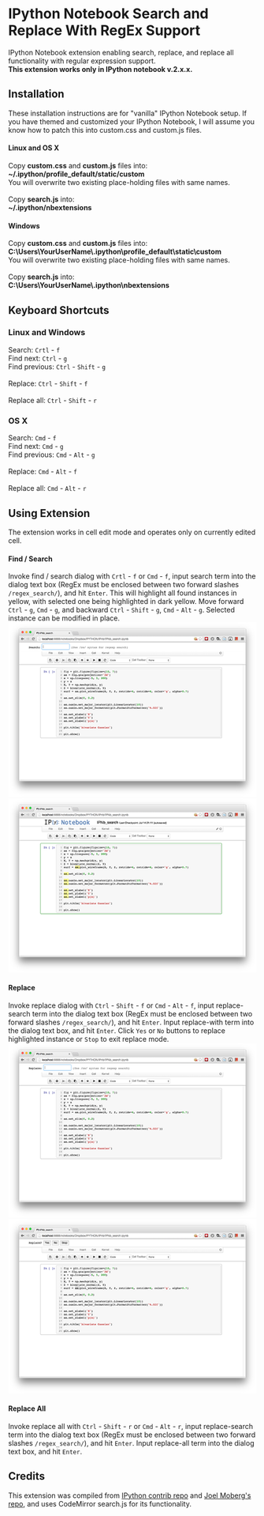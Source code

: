 IPython Notebook Search and Replace With RegEx Support
======================

IPython Notebook extension enabling search, replace, and replace all functionality with regular expression support.<br>
**This extension works only in IPython notebook v.2.x.x.**

## Installation
These installation instructions are for "vanilla" IPython Notebook setup. If you have themed and customized your IPython Notebook, I will assume you know how to patch this into custom.css and custom.js files.
#### Linux and OS X
Copy **custom.css** and **custom.js** files into:<br>
**~/.ipython/profile_default/static/custom**<br>
You will overwrite two existing place-holding files with same names.<br><br>
Copy **search.js** into:<br>
**~/.ipython/nbextensions**
#### Windows
Copy **custom.css** and **custom.js** files into:<br>
**C:\Users\YourUserName\\.ipython\profile_default\static\custom**<br>
You will overwrite two existing place-holding files with same names.<br><br>
Copy **search.js** into:<br>
**C:\Users\YourUserName\\.ipython\nbextensions**

## Keyboard Shortcuts
### Linux and Windows
Search: `Crtl` - `f`<br>
Find next: `Ctrl` - `g`<br>
Find previous: `Ctrl` - `Shift` - `g`<br><br>
Replace: `Ctrl` - `Shift` - `f`<br><br>
Replace all: `Ctrl` - `Shift` - `r`
### OS X
Search: `Cmd` - `f`<br>
Find next: `Cmd` - `g`<br>
Find previous: `Cmd` - `Alt` - `g`<br><br>
Replace: `Cmd` - `Alt` - `f`<br><br>
Replace all: `Cmd` - `Alt` - `r`

## Using Extension
The extension works in cell edit mode and operates only on currently edited cell.
#### Find / Search
Invoke find / search dialog with `Crtl` - `f` or `Cmd` - `f`, input search term into the dialog text box (RegEx must be enclosed between two forward slashes `/regex_search/`), and hit `Enter`. This will highlight all found instances in yellow, with selected one being highlighted in dark yellow. Move forward `Ctrl` - `g`, `Cmd` - `g`, and backward `Ctrl` - `Shift` - `g`, `Cmd` - `Alt` - `g`. Selected instance can be modified in place.<br>
![alt txt](https://github.com/HyperionAnalytics/IPythonNotebook_search/blob/master/images/search "Search")<br>
![alt txt](https://github.com/HyperionAnalytics/IPythonNotebook_search/blob/master/images/highlights "Highlights")
#### Replace
Invoke replace dialog with `Ctrl` - `Shift` - `f` or `Cmd` - `Alt` - `f`, input replace-search term into the dialog text box (RegEx must be enclosed between two forward slashes `/regex_search/`), and hit `Enter`. Input replace-with term into the dialog text box, and hit `Enter`. Click `Yes` or `No` buttons to replace highlighted instance or `Stop` to exit replace mode.<br>
![alt txt](https://github.com/HyperionAnalytics/IPythonNotebook_search/blob/master/images/replace "Replace")
![alt txt](https://github.com/HyperionAnalytics/IPythonNotebook_search/blob/master/images/replace_dialog "Replace dialog")
#### Replace All
Invoke replace all with `Ctrl` - `Shift` - `r` or `Cmd` - `Alt` - `r`, input replace-search term into the dialog text box (RegEx must be enclosed between two forward slashes `/regex_search/`), and hit `Enter`. Input replace-all term into the dialog text box, and hit `Enter`.

## Credits
This extension was compiled from [IPython contrib repo](https://github.com/ipython-contrib/IPython-notebook-extensions/wiki) and [Joel Moberg's repo](https://github.com/joelmo/dot-ipython), and uses CodeMirror search.js for its functionality.





